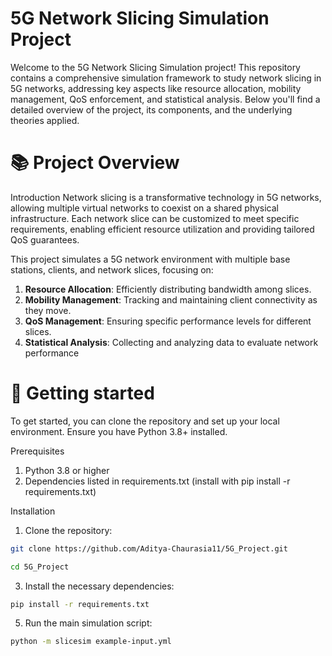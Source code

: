 # 5G Network Slicing Simulation Project
Welcome to the 5G Network Slicing Simulation project! This repository contains a comprehensive simulation framework to study network slicing in 5G networks, addressing key aspects like resource allocation, mobility management, QoS enforcement, and statistical analysis. Below you'll find a detailed overview of the project, its components, and the underlying theories applied.

# 📚 Project Overview
Introduction
Network slicing is a transformative technology in 5G networks, allowing multiple virtual networks to coexist on a shared physical infrastructure. Each network slice can be customized to meet specific requirements, enabling efficient resource utilization and providing tailored QoS guarantees. 

This project simulates a 5G network environment with multiple base stations, clients, and network slices, focusing on:
1. **Resource Allocation**: Efficiently distributing bandwidth among slices.
2. **Mobility Management**: Tracking and maintaining client connectivity as they move.
3. **QoS Management**: Ensuring specific performance levels for different slices.
4. **Statistical Analysis**: Collecting and analyzing data to evaluate network performance

# 🚀 Getting started
To get started, you can clone the repository and set up your local environment. Ensure you have Python 3.8+ installed.

Prerequisites
1. Python 3.8 or higher
2. Dependencies listed in requirements.txt (install with pip install -r requirements.txt)

Installation
1. Clone the repository:
 ```bash
git clone https://github.com/Aditya-Chaurasia11/5G_Project.git
```
```bash
cd 5G_Project
```
3. Install the necessary dependencies:
```bash
pip install -r requirements.txt
```
5. Run the main simulation script:
```bash
python -m slicesim example-input.yml
```

